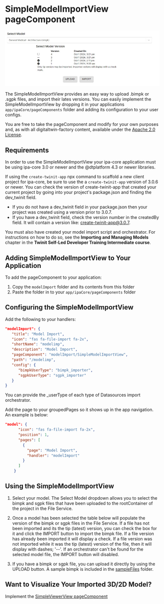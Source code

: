 # SimpleModelImportView pageComponent

![SimpleModelImportView image](./img/pageComponent.jpg)

The SimpleModelImportView provides an easy way to upload .bimpk or .sgpk files, and import their lates versions. You can easily implement the SimpleModelImportView by dropping it in your applications ```app/ipaCore/pageComponents``` folder and adding its configuration to your user configs.

You are free to take the pageComponent and modify for your own purposes and, as with all digitaltwin-factory content, available under the [Apache 2.0 License](../../LICENSE).

## Requirements

In order to use the SimpleModelImportView your ipa-core application must be using ipa-core 3.0 or newer and the @dtplatform 4.3 or newer libraries.

If using the ```create-twinit-app``` npx command to scaffold a new client project for ipa-core, be sure to use the a ```create-twinit-app``` version of 3.0.6 or newer. You can check the version of create-twinit-app that created your current project by going into your project's package.json and finding the dev_twinit field.

* If you do not have a dev_twinit field in your package.json then your project was created using a version prior to 3.0.7.
* If you have a dev_twinit field, check the version number in the createdBy field. It will contain a version like: create-twinit-app@3.0.7.

You must also have created your model import script and orchestrator. For instructions on how to do so, see the __Importing and Managing Models__ chapter in the __Twinit Self-Led Developer Training Intermediate course__.

## Adding SimpleModelImportView to Your Application

To add the pageComponent to your application:

1. Copy the ```modelImport``` folder and its contents from this folder
2. Paste the folder in to your ```app/ipaCore/pageComponents``` folder

## Configuring the SimpleModelImportView

Add the following to your handlers:

```json
"modelImport": {
   "title": "Model Import",
   "icon": "fas fa-file-import fa-2x",
   "shortName": "modelimp",
   "description": "Model Import",
   "pageComponent": "modelImport/SimpleModelImportView",
   "path": "/modelimp",
   "config": {
      "bimpkUserType": "bimpk_importer",
      "sgpkUserType": "sgpk_importer"
   }
}
```

You can provide the _userType of each type of Datasources import orchestrator.

Add the page to your groupedPages so it shows up in the app navigation. An example is below:

```json
"model": {
      "icon": "fas fa-file-import fa-2x",
      "position": 1,
      "pages": [
        {
          "page": "Model Import",
          "handler": "modelImport"
        }
      ]
    }
```

## Using the SimpleModelImportView

1. Select your model. The Select Model dropdown allows you to select the bimpk and sgpk files that have been uploaded to the rootContainer of the project in the File Service.

2. Once a model has been selected the table below will populate the version of the bimpk or sgpk files in the File Service. If a file has not been imported and its the tip (latest) version, you can check the box for it and click the IMPORT button to import the bimpk file. If a file version has already been imported it will display a check. If a file version was not imported while it was the tip (latest) version of the file, then it will display with dashes; '--'. If an orchestrator can't be found for the selected model file, the IMPORT button will disabled.

3. If you have a bimpk or sgpk file, you can upload it directly by using the UPLOAD button. A sample bimpk is included in the [sampleFiles](../../sampleFiles/) folder.

## Want to Visualize Your Imported 3D/2D Model?

Implement the [SimpleViewerView pageComponent](../simpleViewer/README.md)